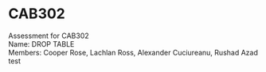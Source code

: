 # CAB302
Assessment for CAB302 <br>
Name: DROP TABLE<br>
Members: Cooper Rose, Lachlan Ross, Alexander Cuciureanu, Rushad Azad
<br>
test